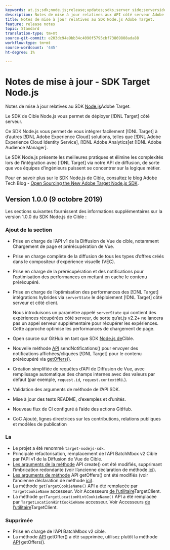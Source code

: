 ```yaml
---
keywords: at.js;sdk;node.js;release;updates;sdks;server side;serverside;server-side;nodejs
description: Notes de mise à jour relatives aux API côté serveur Adobe Target.
title: Notes de mise à jour relatives au SDK Node.js Adobe Target.
feature: release notes
topic: Standard
translation-type: tm+mt
source-git-commit: e203dc94e9bb34c4090f5795cbf73869808ada88
workflow-type: tm+mt
source-wordcount: '445'
ht-degree: 1%

---
```



# Notes de mise à jour - SDK Target Node.js

Notes de mise à jour relatives au SDK [Node.js](https://github.com/adobe/target-nodejs-sdk)Adobe Target.

Le SDK de Cible Node.js vous permet de déployer [!DNL Target] côté serveur.

Ce SDK Node.js vous permet de vous intégrer facilement [!DNL Target] à d’autres [!DNL Adobe Experience Cloud] solutions, telles que [!DNL Adobe Experience Cloud Identity Service], [!DNL Adobe Analytics]et [!DNL Adobe Audience Manager].

Le SDK Node.js présente les meilleures pratiques et élimine les complexités lors de l’intégration avec [!DNL Target] via notre API de diffusion, de sorte que vos équipes d’ingénieurs puissent se concentrer sur la logique métier.

Pour en savoir plus sur le SDK Node.js de Cible, consultez le blog Adobe Tech Blog - [Open Sourcing the New Adobe Target Node.js SDK](https://medium.com/adobetech/open-sourcing-the-new-adobe-target-node-js-sdk-b6feafd828bc).

## Version 1.0.0 (9 octobre 2019)

Les sections suivantes fournissent des informations supplémentaires sur la version 1.0.0 du SDK Node.js de Cible :

### Ajout de la section

* Prise en charge de l’API v1 de la Diffusion de Vue de cible, notamment Chargement de page et prérécupération de Vue.
* Prise en charge complète de la diffusion de tous les types d’offres créés dans le compositeur d’expérience visuelle (VEC).
* Prise en charge de la prérécupération et des notifications pour l’optimisation des performances en mettant en cache le contenu prérécupéré.
* Prise en charge de l’optimisation des performances des [!DNL Target] intégrations hybrides via `serverState` le déploiement [!DNL Target] côté serveur et côté client.

   Nous introduisons un paramètre appelé `serverState` qui contient des expériences récupérées côté serveur, de sorte qu’at.js v2.2+ ne lancera pas un appel serveur supplémentaire pour récupérer les expériences. Cette approche optimise les performances de chargement de page.

* Open source sur GitHub en tant que SDK [Node.js de](https://github.com/adobe/target-nodejs-sdk)Cible.
* Nouvelle méthode [API](https://git.corp.adobe.com/anischev/target-nodejs-sdk/blob/TNT-33695/README.md#targetclientsendnotifications) sendNotifications() pour envoyer des notifications affichées/cliquées [!DNL Target] pour le contenu prérécupéré via [getOffers()](https://git.corp.adobe.com/anischev/target-nodejs-sdk/blob/TNT-33695/README.md#targetclientgetoffers).
* Création simplifiée de requêtes d’API de Diffusion de Vue, avec remplissage automatique des champs internes avec des valeurs par défaut (par exemple, `request.id`, `request.context`etc.).
* Validation des arguments de méthode de l’API SDK.
* Mise à jour des tests README, d’exemples et d’unités.
* Nouveau flux de CI configuré à l’aide des actions GitHub.
* CoC Ajouté, lignes directrices sur les contributions, relations publiques et modèles de publication

### La 

* Le projet a été renommé `target-nodejs-sdk`.
* Principale refactorisation, remplacement de l’API BatchMbox v2 Cible par l’API v1 de la Diffusion de Vue de Cible.
* [Les arguments de la méthode](https://git.corp.adobe.com/anischev/target-nodejs-sdk/blob/TNT-33695/README.md#targetclientcreate) API create() ont été modifiés, supprimant l’imbrication redondante (voir l’ancienne déclaration de méthode [ici](https://www.npmjs.com/package/@adobe/target-node-client#targetnodeclientcreate)).
* [Les arguments de méthode](https://git.corp.adobe.com/anischev/target-nodejs-sdk/blob/TNT-33695/README.md#targetclientgetoffers) API getOffers() ont été modifiés (voir l’ancienne déclaration de méthode [ici](https://www.npmjs.com/package/@adobe/target-node-client#targetnodeclientgetoffers)).
* La méthode `getTargetCookieName()` API a été remplacée par `TargetCookieName` accesseur. Voir Accesseurs [de l’utilitaire](https://git.corp.adobe.com/anischev/target-nodejs-sdk/blob/TNT-33695/README.md#targetclient-utility-accessors)TargetClient.
* La méthode `getTargetLocationHintCookieName()` API a été remplacée par `TargetLocationHintCookieName` accesseur.  Voir Accesseurs [de l’utilitaire](https://git.corp.adobe.com/anischev/target-nodejs-sdk/blob/TNT-33695/README.md#targetclient-utility-accessors)TargetClient.

### Supprimée

* Prise en charge de l’API BatchMbox v2 cible.
* La méthode [API](https://www.npmjs.com/package/@adobe/target-node-client#targetnodeclientgetoffer) getOffer() a été supprimée, utilisez plutôt la méthode [API](https://git.corp.adobe.com/anischev/target-nodejs-sdk/blob/TNT-33695/README.md#targetclientgetoffers) getOffers().

